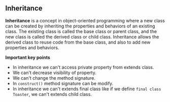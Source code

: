 ## Inheritance

**Inheritance** is a concept in object-oriented programming where a new class can be created by inheriting the properties and behaviors of an existing class. The existing class is called the base class or parent class, and the new class is called the derived class or child class. Inheritance allows the derived class to reuse code from the base class, and also to add new properties and behaviors.

**Important key points**
   * In inheritance we can't access private property from extends class.
   * We can't decrease visibility of property.
   * We can't change the method signature.
   * In ```construct()``` method signature can be modify.
   * In inheritance we can't extends final class like if we define ```final class Toaster```, we can't extends child class.
    
    
